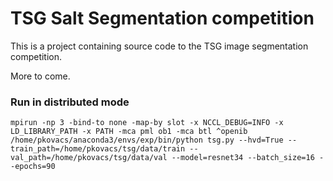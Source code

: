 # TSG Salt Segmentation competition

This is a project containing source code to the TSG image segmentation competition.

More to come.


### Run in distributed mode

```
mpirun -np 3 -bind-to none -map-by slot -x NCCL_DEBUG=INFO -x LD_LIBRARY_PATH -x PATH -mca pml ob1 -mca btl ^openib /home/pkovacs/anaconda3/envs/exp/bin/python tsg.py --hvd=True --train_path=/home/pkovacs/tsg/data/train --val_path=/home/pkovacs/tsg/data/val --model=resnet34 --batch_size=16 --epochs=90
```

